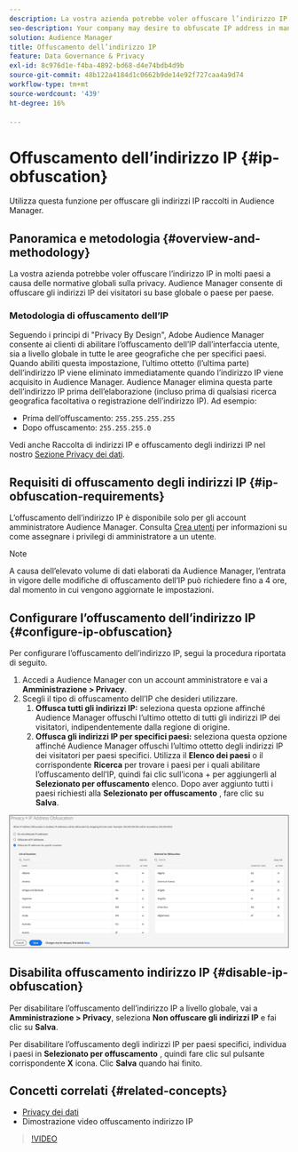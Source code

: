 ```yaml
---
description: La vostra azienda potrebbe voler offuscare l’indirizzo IP in molti paesi a causa delle normative globali sulla privacy. Audience Manager consente di offuscare gli indirizzi IP dei visitatori su base globale o paese per paese.
seo-description: Your company may desire to obfuscate IP address in many countries due to global privacy regulations. Audience Manager allows you to obfuscate visitor IP addresses on a global or country-by-country basis.
solution: Audience Manager
title: Offuscamento dell’indirizzo IP
feature: Data Governance & Privacy
exl-id: 8c976d1e-f4ba-4892-bd68-d4e74bdb4d9b
source-git-commit: 48b122a4184d1c0662b9de14e92f727caa4a9d74
workflow-type: tm+mt
source-wordcount: '439'
ht-degree: 16%

---
```


# Offuscamento dell’indirizzo IP {#ip-obfuscation}

Utilizza questa funzione per offuscare gli indirizzi IP raccolti in Audience Manager.

## Panoramica e metodologia {#overview-and-methodology}

La vostra azienda potrebbe voler offuscare l’indirizzo IP in molti paesi a causa delle normative globali sulla privacy. Audience Manager consente di offuscare gli indirizzi IP dei visitatori su base globale o paese per paese.

### Metodologia di offuscamento dell’IP

Seguendo i principi di &quot;Privacy By Design&quot;, Adobe Audience Manager consente ai clienti di abilitare l’offuscamento dell’IP dall’interfaccia utente, sia a livello globale in tutte le aree geografiche che per specifici paesi. Quando abiliti questa impostazione, l’ultimo ottetto (l’ultima parte) dell’indirizzo IP viene eliminato immediatamente quando l’indirizzo IP viene acquisito in Audience Manager. Audience Manager elimina questa parte dell’indirizzo IP prima dell’elaborazione (incluso prima di qualsiasi ricerca geografica facoltativa o registrazione dell’indirizzo IP). Ad esempio:

* Prima dell’offuscamento: `255.255.255.255`
* Dopo offuscamento: `255.255.255.0`

Vedi anche Raccolta di indirizzi IP e offuscamento degli indirizzi IP nel nostro [Sezione Privacy dei dati](/help/using/overview/data-security-and-privacy/data-privacy.md).

## Requisiti di offuscamento degli indirizzi IP {#ip-obfuscation-requirements}

L’offuscamento dell’indirizzo IP è disponibile solo per gli account amministratore Audience Manager. Consulta [Crea utenti](/help/using/features/administration/administration-overview.md#create-users) per informazioni su come assegnare i privilegi di amministratore a un utente.

>[!NOTE]
>
> A causa dell’elevato volume di dati elaborati da Audience Manager, l’entrata in vigore delle modifiche di offuscamento dell’IP può richiedere fino a 4 ore, dal momento in cui vengono aggiornate le impostazioni.

## Configurare l’offuscamento dell’indirizzo IP {#configure-ip-obfuscation}

Per configurare l’offuscamento dell’indirizzo IP, segui la procedura riportata di seguito.

1. Accedi a Audience Manager con un account amministratore e vai a **Amministrazione > Privacy**.
2. Scegli il tipo di offuscamento dell’IP che desideri utilizzare.
   1. **Offusca tutti gli indirizzi IP:** seleziona questa opzione affinché Audience Manager offuschi l’ultimo ottetto di tutti gli indirizzi IP dei visitatori, indipendentemente dalla regione di origine.
   2. **Offusca gli indirizzi IP per specifici paesi:** seleziona questa opzione affinché Audience Manager offuschi l’ultimo ottetto degli indirizzi IP dei visitatori per paesi specifici. Utilizza il **Elenco dei paesi** o il corrispondente **Ricerca** per trovare i paesi per i quali abilitare l’offuscamento dell’IP, quindi fai clic sull’icona + per aggiungerli al **Selezionato per offuscamento** elenco. Dopo aver aggiunto tutti i paesi richiesti alla **Selezionato per offuscamento** , fare clic su **Salva**.

![](assets/ip-obfuscation.png)

## Disabilita offuscamento indirizzo IP {#disable-ip-obfuscation}

Per disabilitare l’offuscamento dell’indirizzo IP a livello globale, vai a **Amministrazione > Privacy**, seleziona **Non offuscare gli indirizzi IP** e fai clic su **Salva**.

Per disabilitare l’offuscamento degli indirizzi IP per paesi specifici, individua i paesi in **Selezionato per offuscamento** , quindi fare clic sul pulsante corrispondente **X** icona. Clic **Salva** quando hai finito.

## Concetti correlati {#related-concepts}

* [Privacy dei dati](/help/using/overview/data-security-and-privacy/data-privacy.md)
* Dimostrazione video offuscamento indirizzo IP
>[!VIDEO](https://video.tv.adobe.com/v/27218/)
